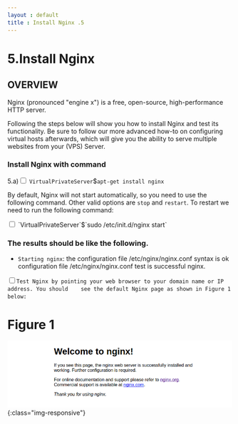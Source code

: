 ```yaml
---
layout : default
title : Install Nginx .5
---
```


# 5.Install Nginx

<h2>OVERVIEW</h2>

Nginx (pronounced "engine x") is a free, open-source, high-performance HTTP server.

Following the steps below will show you how to install Nginx and test its functionality. Be sure to follow our more advanced how-to on configuring virtual hosts afterwards, which will give you the ability to serve multiple websites from your (VPS) Server.

<h3>Install Nginx with command</h3>

5.a)<input type="checkbox" class="sidebar-checkbox" id="sidebar-checkbox">
`VirtualPrivateServer`$`apt-get install nginx`

By default, Nginx will not start automatically, so you need to use the following command. Other valid options are `stop` and `restart`.
 To restart we need to run the following command:

 <input type="checkbox" class="sidebar-checkbox" id="sidebar-checkbox">
`VirtualPrivateServer`$`sudo /etc/init.d/nginx start`

<h3>The results should be like the following.</h3>

* `Starting nginx`:
 the configuration file /etc/nginx/nginx.conf syntax is ok
configuration file /etc/nginx/nginx.conf test is successful nginx.

<input type="checkbox" class="sidebar-checkbox" id="sidebar-checkbox">`Test Nginx by pointing your web browser to your domain name or IP address. You should    see the default Nginx page as shown in Figure 1 below: `

# Figure 1
![image-title-here](/img/posts_Schematics/Checkifnginxisinstalled.png){:class="img-responsive"}
